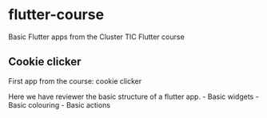 # flutter-course

Basic Flutter apps from the Cluster TIC Flutter course

## Cookie clicker

First app from the course: cookie clicker
    
Here we have reviewer the basic structure of a flutter app.
    - Basic widgets
    - Basic colouring
    - Basic actions
